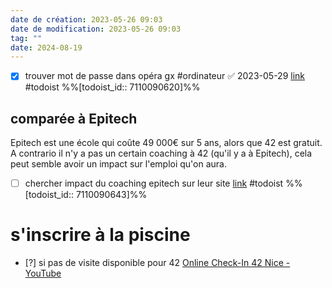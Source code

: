 ```yaml
---
date de création: 2023-05-26 09:03
date de modification: 2023-05-26 09:03
tag: ""
date: 2024-08-19
---
```

- [x] trouver mot de passe dans opéra gx #ordinateur ✅ 2023-05-29 [link](https://todoist.com/showTask?id=7110090620) #todoist %%[todoist_id:: 7110090620]%%
## comparée à Epitech

Epitech est une école qui coûte 49 000€ sur 5 ans, alors que 42 est gratuit. A contrario il n'y a pas un certain coaching à 42 (qu'il y a à Epitech), cela peut semble avoir un impact sur l'emploi qu'on aura.
- [ ] chercher impact du coaching epitech sur leur site [link](https://todoist.com/showTask?id=7110090643) #todoist %%[todoist_id:: 7110090643]%%
# s'inscrire à la piscine
- [?] si pas de visite disponible pour 42 [Online Check-In 42 Nice - YouTube](https://www.youtube.com/watch?v=VUlqeSRGpbY) 